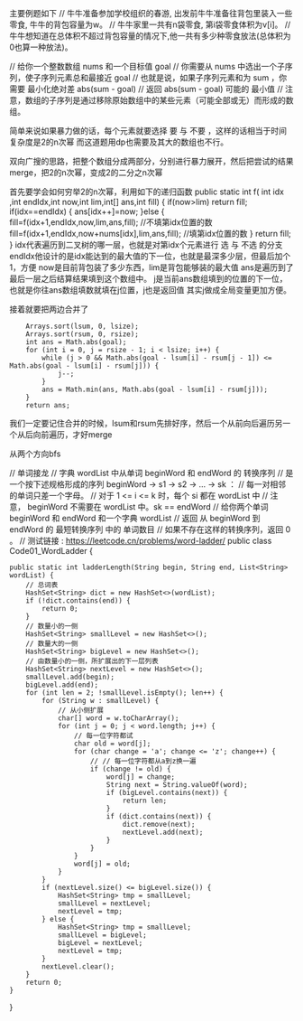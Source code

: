 主要例题如下
// 牛牛准备参加学校组织的春游, 出发前牛牛准备往背包里装入一些零食, 牛牛的背包容量为w。
// 牛牛家里一共有n袋零食, 第i袋零食体积为v[i]。
// 牛牛想知道在总体积不超过背包容量的情况下,他一共有多少种零食放法(总体积为0也算一种放法)。

// 给你一个整数数组 nums 和一个目标值 goal
// 你需要从 nums 中选出一个子序列，使子序列元素总和最接近 goal
// 也就是说，如果子序列元素和为 sum ，你需要 最小化绝对差 abs(sum - goal)
// 返回 abs(sum - goal) 可能的 最小值
// 注意，数组的子序列是通过移除原始数组中的某些元素（可能全部或无）而形成的数组。

简单来说如果暴力做的话，每个元素就要选择  要 与 不要 ，这样的话相当于时间复杂度是2的n次幂
而这道题用dp也需要及其大的数组也不行。

双向广搜的思路，把整个数组分成两部分，分别进行暴力展开，然后把尝试的结果merge，把2的n次幂，变成2的二分之n次幂

首先要学会如何穷举2的n次幂，利用如下的递归函数
public static int f( int idx ,int endIdx,int now,int lim,int[] ans,int fill)
{
	if(now>lim)
		return fill;
	if(idx==endIdx)
	{
		ans[idx++]=now;
	}else
	{
		fill=f(idx+1,endIdx,now,lim,ans,fill);  //不填第idx位置的数
		fill=f(idx+1,endIdx,now+nums[idx],lim,ans,fill);  //填第idx位置的数
	}
	return fill;
}
idx代表遍历到二叉树的哪一层，也就是对第idx个元素进行 选 与 不选 的分支
endIdx他设计的是idx能达到的最大值的下一位，也就是最深多少层，但最后加个1，方便
now是目前背包装了多少东西，lim是背包能够装的最大值
ans是遍历到了最后一层之后结算结果填到这个数组中。
j是当前ans数组填到的位置的下一位，也就是你往ans数组填数就填在j位置，j也是返回值
其实j做成全局变量更加方便。

接着就要把两边合并了

		Arrays.sort(lsum, 0, lsize);
		Arrays.sort(rsum, 0, rsize);
		int ans = Math.abs(goal);
		for (int i = 0, j = rsize - 1; i < lsize; i++) {
			while (j > 0 && Math.abs(goal - lsum[i] - rsum[j - 1]) <= Math.abs(goal - lsum[i] - rsum[j])) {
				j--;
			}
			ans = Math.min(ans, Math.abs(goal - lsum[i] - rsum[j]));
		}
		return ans;

我们一定要记住合并的时候，lsum和rsum先排好序，然后一个从前向后遍历另一个从后向前遍历，才好merge





从两个方向bfs

// 单词接龙
// 字典 wordList 中从单词 beginWord 和 endWord 的 转换序列
// 是一个按下述规格形成的序列 beginWord -> s1 -> s2 -> ... -> sk ：
// 每一对相邻的单词只差一个字母。
// 对于 1 <= i <= k 时，每个 si 都在 wordList 中
// 注意， beginWord 不需要在 wordList 中。sk == endWord
// 给你两个单词 beginWord 和 endWord 和一个字典 wordList
// 返回 从 beginWord 到 endWord 的 最短转换序列 中的 单词数目
// 如果不存在这样的转换序列，返回 0 。
// 测试链接 : https://leetcode.cn/problems/word-ladder/
public class Code01_WordLadder {

	public static int ladderLength(String begin, String end, List<String> wordList) {
		// 总词表
		HashSet<String> dict = new HashSet<>(wordList);
		if (!dict.contains(end)) {
			return 0;
		}
		// 数量小的一侧
		HashSet<String> smallLevel = new HashSet<>();
		// 数量大的一侧
		HashSet<String> bigLevel = new HashSet<>();
		// 由数量小的一侧，所扩展出的下一层列表
		HashSet<String> nextLevel = new HashSet<>();
		smallLevel.add(begin);
		bigLevel.add(end);
		for (int len = 2; !smallLevel.isEmpty(); len++) {
			for (String w : smallLevel) {
				// 从小侧扩展
				char[] word = w.toCharArray();
				for (int j = 0; j < word.length; j++) {
					// 每一位字符都试
					char old = word[j];
					for (char change = 'a'; change <= 'z'; change++) {
						// // 每一位字符都从a到z换一遍
						if (change != old) {
							word[j] = change;
							String next = String.valueOf(word);
							if (bigLevel.contains(next)) {
								return len;
							}
							if (dict.contains(next)) {
								dict.remove(next);
								nextLevel.add(next);
							}
						}
					}
					word[j] = old;
				}
			}
			if (nextLevel.size() <= bigLevel.size()) {
				HashSet<String> tmp = smallLevel;
				smallLevel = nextLevel;
				nextLevel = tmp;
			} else {
				HashSet<String> tmp = smallLevel;
				smallLevel = bigLevel;
				bigLevel = nextLevel;
				nextLevel = tmp;
			}
			nextLevel.clear();
		}
		return 0;
	}

}